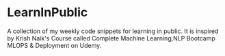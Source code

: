 # LearnInPublic
A collection of my weekly code snippets for learning in public.
It is inspired by Krish Naik's Course called Complete Machine Learning,NLP Bootcamp MLOPS & Deployment on Udemy.
